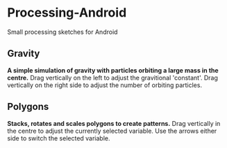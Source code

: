# Processing-Android
Small processing sketches for Android

## Gravity
**A simple simulation of gravity with particles orbiting a large mass in the centre.**
Drag vertically on the left to adjust the gravitional 'constant'.
Drag vertically on the right side to adjust the number of orbiting particles.

## Polygons
**Stacks, rotates and scales polygons to create patterns.**
Drag vertically in the centre to adjust the currently selected variable.
Use the arrows either side to switch the selected variable.

